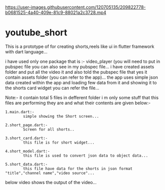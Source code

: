 

https://user-images.githubusercontent.com/120705135/209822778-b0681525-4a40-409e-81c9-88021a2c3728.mp4

# youtube_short
This is a prototype of for creating shorts,reels like ui in flutter framework with dart language...

i have used only one package that is :- video_player (you will need to put in pubspec file you can also see in my pubspec file...
i have created assets folder and put all the video it and also told the pubspec file that yes it contain assets folder (you can refer to the app)...
the app uses simple json data created within the app and loading few data from it and showing it to the shorts card widget you can refer the file...

Note:-
    it contain total 5 files in defferent folder i m only some stuff that this files are performing they are and what their contents are given below:-
      
    1.main.dart:-
            simple showing the Short screen...
      
    2.short_page.dart:-
            Screen for all shorts..
      
    3.short_card.dart:-
            this file is for short widget...
      
    4.short_model.dart:-
            this file is used to convert json data to object data...
      
    5.short_data.dart:-
            this file have data for the shorts in json format "title","channel name","video source"... 
      


below video shows the output of the video...


